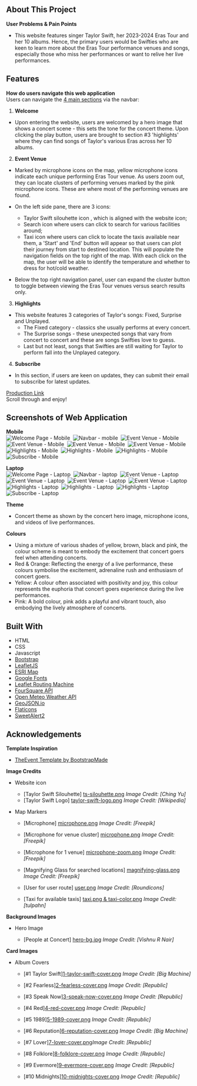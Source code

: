 ## About This Project
**User Problems & Pain Points**
* This website features singer Taylor Swift, her 2023-2024 Eras Tour and her 10 albums. Hence, the primary users would be Swifties who are keen to learn more about the Eras Tour performance venues and songs, especially those who miss her performances or want to relive her live performances.

## Features
**How do users navigate this web application**\
Users can navigate the <u>4 main sections</u> via the navbar:
1. **Welcome**
- Upon entering the website, users are welcomed by a hero image that shows a concert scene - this sets the tone for the concert theme. Upon clicking the play button, users are brought to section #3 'highlights' where they can find songs of Taylor's various Eras across her 10 albums.

2. **Event Venue**
- Marked by microphone icons on the map, yellow microphone icons indicate each unique performing Eras Tour venue. 
As users zoom out, they can locate clusters of performing venues marked by the pink microphone icons. These are where most of the performing venues are found.

- On the left side pane, there are 3 icons: 
   * Taylor Swift silouhette icon , which is aligned with the website icon;
   * Search icon where users can click to search for various facilities around; 
   * Taxi icon where users can click to locate the taxis available near them, a 'Start' and 'End' button will appear so that users can plot their journey from start to destined location. This will populate the navigation fields on the top right of the map. With each click on the map, the user will be able to identify the temperature and whether to dress for hot/cold weather.
   
- Below the top right navigation panel, user can expand the cluster button to toggle between viewing the Eras Tour venues versus search results only.


3. **Highlights**
- This website features 3 categories of Taylor's songs: Fixed, Surprise and Unplayed.
    * The Fixed category - classics she usually performs at every concert.
    * The Surprise songs - these unexpected songs that vary from concert to concert and these are songs Swifties love to guess.
    * Last but not least, songs that Swifties are still waiting for Taylor to perform fall into the Unplayed category.

4. **Subscribe**
- In this section, if users are keen on updates, they can submit their email to subscribe for latest updates.
    
[Production Link](https://65fa53b0f697510c6ca0240e--ts-eras-tour.netlify.app/#highlights)\
Scroll through and enjoy!

## Screenshots of Web Application
**Mobile**\
![Welcome Page - Mobile](assets/img/screen-shots/mobile/1.%20mobile-welcome.png)&nbsp;
![Navbar - mobile](assets/img/screen-shots/mobile/2.%20mobile-navbar.png)&nbsp;
![Event Venue - Mobile](assets/img/screen-shots/mobile/3.%20mobile-event-venue-venue-markers.png)&nbsp;
![Event Venue - Mobile](assets/img/screen-shots/mobile/3.%20mobile-event-venue-user-route-taxi-weather.png)&nbsp;
![Event Venue - Mobile](assets/img/screen-shots/mobile/3.%20mobile-event-venue-search-location-function.png)&nbsp;
![Event Venue - Mobile](assets/img/screen-shots/mobile/3.%20mobile-event-venue-search-location-result.png)&nbsp;
![Highlights - Mobile](assets/img/screen-shots/mobile/4.%20mobile-highlights.png)&nbsp;
![Highlights - Mobile](assets/img/screen-shots/mobile/4.%20mobile-highlights-songs.png)&nbsp;
![Highlights - Mobile](assets/img/screen-shots/mobile/4.%20mobile-highlights-songs-videos.png)&nbsp;
![Subscribe - Mobile](assets/img/screen-shots/mobile/5.%20mobile-subscribe.png)&nbsp;
   
    
**Laptop**\
![Welcome Page - Laptop](assets/img/screen-shots/laptop/1.%20laptop-welcome.png)&nbsp;
![Navbar - laptop](assets/img/screen-shots/laptop/2.%20laptop-navbar.png)&nbsp;
![Event Venue - Laptop](assets/img/screen-shots/laptop/3.%20laptop-event-venue-venue-markers.png)&nbsp;
![Event Venue - Laptop](assets/img/screen-shots/laptop/3.%20laptop-event-venue-user-route-taxi-weather.png)&nbsp;
![Event Venue - Laptop](assets/img/screen-shots/laptop/3.%20laptop-event-venue-search-location-function.png)&nbsp;
![Event Venue - Laptop](assets/img/screen-shots/laptop/3.%20laptop-event-venue-search-location-result.png)&nbsp;
![Highlights - Laptop](assets/img/screen-shots/laptop/4.%20laptop-highlights.png)&nbsp;
![Highlights - Laptop](assets/img/screen-shots/laptop/4.%20laptop-highlights-songs.png)&nbsp;
![Highlights - Laptop](assets/img/screen-shots/laptop/4.%20laptop-highlights-songs-videos.png)&nbsp;
![Subscribe - Laptop](assets/img/screen-shots/laptop/5.%20laptop-subscribe.png)&nbsp;

**Theme**
* Concert theme as shown by the concert hero image, microphone icons, and videos of live performances.

**Colours**
* Using a mixture of various shades of yellow, brown, black and pink, the colour scheme is meant to embody the excitement that concert goers feel when attending concerts. 
* Red & Orange: Reflecting the energy of a live performance, these colours symbolise the excitement, adrenaline rush and enthusiasm of concert goers. 
* Yellow: A colour often associated with positivity and joy, this colour represents the euphoria that concert goers experience during the live performances.
* Pink: A bold colour, pink adds a playful and vibrant touch, also embodying the lively atmosphere of concerts.

## Built With
* HTML
* CSS
* Javascript
* [Bootstrap](https://getbootstrap.com)
* [LeafletJS](https://leafletjs.com/) 
* [ESRI Map](https://www.arcgis.com/home/item.html?id=974d45be315c4c87b2ac32be59af9a0b) 
* [Google Fonts](https://fonts.googleapis.com)
* [Leaflet Routing Machine](https://www.liedman.net/leaflet-routing-machine/)
* [FourSquare API](https://foursquare.com/developers/home)
* [Open Meteo Weather API](https://open-meteo.com/)
* [GeoJSON.io](https://geojson.io/)
* [Flaticons](https://www.flaticon.com/)
* [SweetAlert2](https://sweetalert2.github.io/)



## Acknowledgements
**Template Inspiration**
* [TheEvent Template by BootstrapMade](https://bootstrapmade.com/theevent-conference-event-bootstrap-template/)

**Image Credits**
- Website icon

    - [Taylor Swift Silouhette] [ts-silouhette.png](https://www.pngitem.com/middle/Jwixmm_transparent-tumblr-clipart-black-and-white-taylor-swift/) *Image Credit: [Ching Yu]*
    - [Taylor Swift Logo] [taylor-swift-logo.png](https://en.wikipedia.org/wiki/Red_(Taylor%27s_Version)) *Image Credit: [Wikipedia]*
    

- Map Markers

    - [Microphone] [microphone.png](https://www.flaticon.com/free-icons/microphone) *Image Credit: [Freepik]*

    - [Microphone for venue cluster] [microphone.png](https://www.flaticon.com/free-icons/microphone) *Image Credit: [Freepik]*

    - [Microphone for 1 venue] [microphone-zoom.png](https://www.flaticon.com/free-icons/microphone) *Image Credit: [Freepik]*

    - [Magnifying Glass for searched locations] [magnifying-glass.png](https://www.flaticon.com/free-icons/magnifying-glass) *Image Credit: [Freepik]*

    - [User for user route] [user.png](https://www.flaticon.com/free-icons/personal) *Image Credit: [Roundicons]*

    - [Taxi for available taxis] [taxi.png & taxi-color.png](https://www.flaticon.com/free-icons/taxi) *Image Credit: [tulpahn]*

**Background Images**
- Hero Image

    - [People at Concert] [hero-bg.jpg](https://www.pexels.com/photo/people-at-concert-1105666/) *Image Credit: [Vishnu R Nair]*

**Card Images**
- Album Covers

    - [#1 Taylor Swift][1-taylor-swift-cover.png](https://en.wikipedia.org/wiki/Taylor_Swift_(album)) *Image Credit: [Big Machine]*

    - [#2 Fearless][2-fearless-cover.png](https://en.wikipedia.org/wiki/Fearless_(Taylor%27s_Version)) *Image Credit: [Republic]*

    - [#3 Speak Now][3-speak-now-cover.png](https://en.wikipedia.org/wiki/Speak_Now_(Taylor%27s_Version)) *Image Credit: [Republic]*

    - [#4 Red][4-red-cover.png](https://en.wikipedia.org/wiki/Red_(Taylor%27s_Version)) *Image Credit: [Republic]*

    - [#5 1989][5-1989-cover.png](https://en.wikipedia.org/wiki/1989_(Taylor%27s_Version)) *Image Credit: [Republic]*

    - [#6 Reputation][6-reputation-cover.png](https://en.wikipedia.org/wiki/Reputation_(album)) *Image Credit: [Big Machine]*

    - [#7 Lover][7-lover-cover.png](https://en.wikipedia.org/wiki/Lover_(album))*Image Credit: [Republic]*

    - [#8 Folklore][8-folklore-cover.png](https://en.wikipedia.org/wiki/Folklore_(Taylor_Swift_album)) *Image Credit: [Republic]*

    - [#9 Evermore][9-evermore-cover.png](https://en.wikipedia.org/wiki/Evermore_(Taylor_Swift_album)) *Image Credit: [Republic]*

    - [#10 Midnights][10-midnights-cover.png](https://en.wikipedia.org/wiki/Midnights) *Image Credit: [Republic]*



